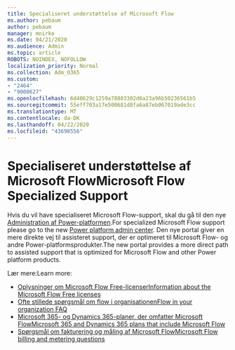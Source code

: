 ```yaml
---
title: Specialiseret understøttelse af Microsoft Flow
ms.author: pebaum
author: pebaum
manager: mnirke
ms.date: 04/21/2020
ms.audience: Admin
ms.topic: article
ROBOTS: NOINDEX, NOFOLLOW
localization_priority: Normal
ms.collection: Adm_O365
ms.custom:
- "2464"
- "9000627"
ms.openlocfilehash: 6d40629c1259a78803302d6a23a96b50236561b5
ms.sourcegitcommit: 55eff703a17e500681d8fa6a87eb067019ade3cc
ms.translationtype: MT
ms.contentlocale: da-DK
ms.lasthandoff: 04/22/2020
ms.locfileid: "43698556"
---
```

# <a name="microsoft-flow-specialized-support"></a><span data-ttu-id="efc19-102">Specialiseret understøttelse af Microsoft Flow</span><span class="sxs-lookup"><span data-stu-id="efc19-102">Microsoft Flow Specialized Support</span></span>

<span data-ttu-id="efc19-103">Hvis du vil have specialiseret Microsoft Flow-support, skal du gå til den nye [Administration af Power-platformen](https://aka.ms/flowadminsupport).</span><span class="sxs-lookup"><span data-stu-id="efc19-103">For specialized Microsoft Flow support please go to the new [Power platform admin center](https://aka.ms/flowadminsupport).</span></span> <span data-ttu-id="efc19-104">Den nye portal giver en mere direkte vej til assisteret support, der er optimeret til Microsoft Flow- og andre Power-platformsprodukter.</span><span class="sxs-lookup"><span data-stu-id="efc19-104">The new portal provides a more direct path to assisted support that is optimized for Microsoft Flow and other Power platform products.</span></span>

<span data-ttu-id="efc19-105">Lær mere:</span><span class="sxs-lookup"><span data-stu-id="efc19-105">Learn more:</span></span>
- [<span data-ttu-id="efc19-106">Oplysninger om Microsoft Flow Free-licenser</span><span class="sxs-lookup"><span data-stu-id="efc19-106">Information about the Microsoft Flow Free licenses</span></span>](https://go.microsoft.com/fwlink/?linkid=2095610)
- [<span data-ttu-id="efc19-107">Ofte stillede spørgsmål om flow i organisationen</span><span class="sxs-lookup"><span data-stu-id="efc19-107">Flow in your organization FAQ</span></span>](https://go.microsoft.com/fwlink/?linkid=2072608)
- [<span data-ttu-id="efc19-108">Microsoft 365- og Dynamics 365-planer, der omfatter Microsoft Flow</span><span class="sxs-lookup"><span data-stu-id="efc19-108">Microsoft 365 and Dynamics 365 plans that include Microsoft Flow</span></span>](https://go.microsoft.com/fwlink/?linkid=2072406)
- [<span data-ttu-id="efc19-109">Spørgsmål om fakturering og måling af Microsoft Flow</span><span class="sxs-lookup"><span data-stu-id="efc19-109">Microsoft Flow billing and metering questions</span></span>](https://go.microsoft.com/fwlink/?linkid=2072612)